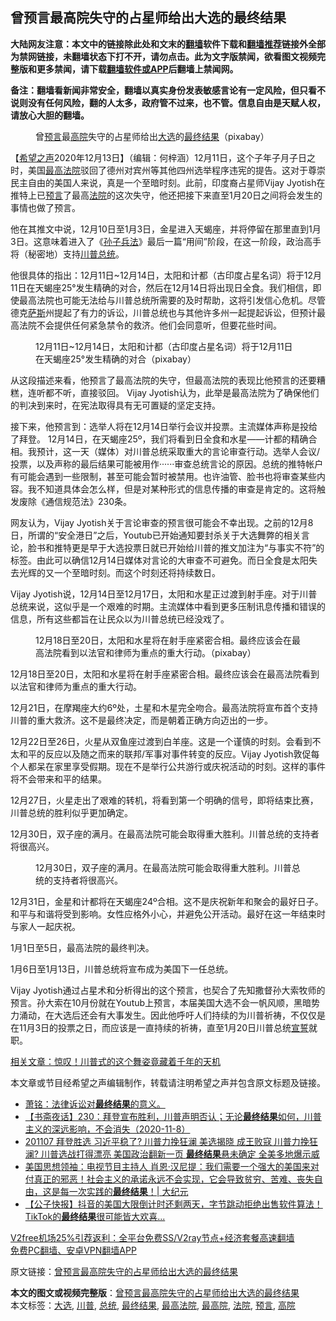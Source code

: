  <h2>曾预言最高院失守的占星师给出大选的最终结果</h2> <p class="notice"><b>大陆网友注意：本文中的链接除此处和文末的<a href="https://github.com/bannedbook/fanqiang" >翻墙</a>软件下载和<a href="https://github.com/killgcd/justmysocks/blob/master/README.md">翻墙推荐</a>链接外全部为禁网链接，未翻墙状态下打不开，请勿点击。此为文字版禁闻，欲看图文视频完整版和更多禁闻，请下载<a href="https://github.com/bannedbook/fanqiang">翻墙软件或APP</a>后翻墙上禁闻网。</p><p>备注：翻墙看新闻非常安全，翻墙以真实身份发表敏感言论有一定风险，但只看不说则没有任何风险，翻的人太多，政府管不过来，也不管。信息自由是天赋人权，请放心大胆的翻墙。</b></p>  <div class="entry"> <figure><figcaption>曾<a href="https://www.bannedbook.org/bnews/tag/%e9%a2%84%e8%a8%80/" class="st_tag internal_tag" rel="tag" title="标签 预言 下的日志">预言</a>最<a href="https://www.bannedbook.org/bnews/tag/%e9%ab%98%e9%99%a2/" class="st_tag internal_tag" rel="tag" title="标签 高院 下的日志">高院</a>失守的占星师给出<a href="https://www.bannedbook.org/bnews/tag/%e5%a4%a7%e9%80%89/" class="st_tag internal_tag" rel="tag" title="标签 大选 下的日志">大选</a>的<a href="https://www.bannedbook.org/bnews/tag/%E6%9C%80%E7%BB%88%E7%BB%93%E6%9E%9C/" class="st_tag internal_tag" rel="tag" title="标签 最终结果 下的日志">最终结果</a>（pixabay）</figcaption></figure> <p>【<span class='wp_keywordlink_affiliate'><a href="https://www.soundofhope.org" title="希望之声" target="_blank">希望之声</a></span>2020年12月13日】（编辑：何梓涵）12月11日，这个子年子月子日之时，美国<a href="https://www.bannedbook.org/bnews/tag/%e6%9c%80%e9%ab%98%e6%b3%95%e9%99%a2/" class="st_tag internal_tag" rel="tag" title="标签 最高法院 下的日志">最高法院</a>驳回了德州对宾州等其他四州选举程序违宪的提告。这对于尊崇民主自由的美国人来说，真是一个至暗时刻。此前，印度裔占星师Vijay Jyotish在推特上已<span class='wp_keywordlink'><a href="https://www.bannedbook.org/forum5/" title="预言玄学禁书下载" rel="nofollow">预言</a></span>了最高<a href="https://www.bannedbook.org/bnews/tag/%e6%b3%95%e9%99%a2/" class="st_tag internal_tag" rel="tag" title="标签 法院 下的日志">法院</a>的这次失守，他还把接下来直至1月20日之间将会发生的事情也做了预言。</p> <p>他在其推文中说，12月10日至1月3日，金星进入天蝎座，并将停留在那里直到1月3日。这意味着进入了《<span class='wp_keywordlink'><a href="https://www.bannedbook.org/forum24/topic5048.html" title="《孙子兵法》">孙子兵法</a></span>》最后一篇“用间”阶段，在这一阶段，政治高手将（秘密地）支持<a href="https://www.bannedbook.org/bnews/tag/%e5%b7%9d%e6%99%ae/" class="st_tag internal_tag" rel="tag" title="标签 川普 下的日志">川普</a><a href="https://www.bannedbook.org/bnews/tag/%e6%80%bb%e7%bb%9f/" class="st_tag internal_tag" rel="tag" title="标签 总统 下的日志">总统</a>。</p> <p>他很具体的指出：12月11日~12月14日，太阳和计都（古印度占星名词）将于12月11日在天蝎座25°发生精确的对合，然后在12月14日将出现日全食。我们相信，即使最高法院也可能无法给与川普总统所需要的及时帮助，这将引发信心危机。尽管德克<span class='wp_keywordlink'><a href="https://www.bannedbook.org/forum5/topic42.html" title="萨斯、诚信与自救" target="_blank">萨斯</a></span>州提起了有力的诉讼，川普总统也与其他许多州一起提起诉讼，但预计最高法院不会提供任何紧急禁令的救济。他们会同意听，但要花些时间。</p> <figure><figcaption>12月11日~12月14日，太阳和计都（古印度占星名词）将于12月11日在天蝎座25°发生精确的对合（pixabay）</figcaption></figure> <p>从这段描述来看，他预言了最高法院的失守，但最高法院的表现比他预言的还要糟糕，连听都不听，直接驳回。 Vijay Jyotish认为，此举是最高法院为了确保他们的判决到来时，在宪法取得具有无可置疑的坚定支持。</p> <p>接下来，他预言到：选举人将在12月14日举行会议并投票。主流媒体声称是投给了拜登。 12月14日，在天蝎座25º，我们将看到日全食和水星——计都的精确合相。我预计，这一天（媒体）对川普总统采取重大的言论审查行动。选举人会议/投票，以及声称的最后结果可能被用作······审查总统言论的原因。总统的推特帐户有可能会遇到一些限制，甚至可能会暂时被禁用。也许油管、脸书也将审查某些内容。我不知道具体会怎么样，但是对某种形式的信息传播的审查是肯定的。这将触发废除《通信规范法》230条。</p>  <p>网友认为，Vijay Jyotish关于言论审查的预言很可能会不幸出现。之前的12月8日，所谓的“安全港日”之后，Youtub已开始通知要封杀关于大选舞弊的相关言论，脸书和推特更是早于大选投票日就已开始给川普的推文加注为“与事实不符”的标签。由此可以确信12月14日媒体对言论的大审查不可避免。而日全食是太阳失去光辉的又一个至暗时刻。而这个时刻还将持续数日。</p> <p>Vijay Jyotish说，12月14日至12月17日，太阳和水星正过渡到射手座。对于川普总统来说，这似乎是一个艰难的时期。主流媒体中看到更多压制讯息传播和错误的信息，所有这些都旨在让民众以为川普总统已经没戏了。</p> <figure><figcaption>12月18日至20日，太阳和水星将在射手座紧密合相。最终应该会在最高法院看到以法官和律师为重点的重大行动。（pixabay）</figcaption></figure> <p>12月18日至20日，太阳和水星将在射手座紧密合相。最终应该会在最高法院看到以法官和律师为重点的重大行动。</p> <p>12月21日，在摩羯座大约6º处，土星和木星完全吻合。最高法院将宣布首个支持川普的重大救济。这不是最终决定，而是朝着正确方向迈出的一步。</p> <p>12月22日至26日，火星从双鱼座过渡到白羊座。这是一个谨慎的时刻。会看到不太和平的反应以及随之而来的联邦/军事对事件转变的反应。Vijay Jyotish敦促每个人都呆在家里享受假期。现在不是举行公共游行或庆祝活动的时刻。这样的事件将不会带来和平的结果。</p>  <p>12月27日，火星走出了艰难的转机，将看到第一个明确的信号，即将结束比赛，川普总统的胜利似乎更加确定。</p> <p>12月30日，双子座的满月。在最高法院可能会取得重大胜利。川普总统的支持者将很高兴。</p> <figure><figcaption>12月30日，双子座的满月。在最高法院可能会取得重大胜利。川普总统的支持者将很高兴。</figcaption></figure> <p>12月31日，金星和计都将在天蝎座24º合相。这不是庆祝新年和聚会的最好日子。和平与和谐将受到影响。女性应格外小心，并避免公开活动。最好在这一年结束时与家人一起庆祝。</p> <p>1月1日至5日，最高法院的最终判决。</p> <p>1月6日至1月13日，川普总统将宣布成为美国下一任总统。</p>  <p>Vijay Jyotish通过占星术和分析得出的这个预言，也契合了先知撒督孙大索牧师的预言。孙大索在10月份就在Youtub上预言，本届美国大选不会一帆风顺，黑暗势力涌动，在大选后还会有大事发生。因此他呼吁人们持续的为川普祈祷，不仅仅是在11月3日的投票之日，而应该是一直持续的祈祷，直至1月20日川普总统<span class='wp_keywordlink'><a href="https://www.bannedbook.org/forum5/topic17.html" title="宣誓与预言" target="_blank">宣誓</a></span>就职。</p> <p></p> <p><a href="https://www.soundofhope.org/post/452377">相关文章：惊叹！川普式的这个舞姿竟藏着千年的天机</a></p> <p>本文章或节目经希望之声编辑制作，转载请注明希望之声并包含原文标题及链接。</p> <ul class='op-related-articles' title='相关阅读'> <li><a href='https://www.bannedbook.org/bnews/cbnews/20201113/1430381.html' target='_blank'>萧铭：法律诉讼对<b>最终结果</b>的意义。</a></li> <li><a href='https://www.bannedbook.org/bnews/bannedvideo/20201108/1427859.html' target='_blank'>【书斋夜话】230：拜登宣布胜利，川普声明否认；无论<b>最终结果</b>如何，川普主义的深远影响，不会消失（2020-11-8）</a></li> <li><a href='https://www.bannedbook.org/bnews/cbnews/20201107/1427394.html' target='_blank'>201107 拜登胜选 习近平稳了? 川普力挽狂澜 美选揭晓 成王败寇 川普力挽狂澜? 川普选战打得漂亮 美国政治翻新一页 <b>最终结果</b>悬未确定 全美多地爆示威</a></li> <li><a href='https://www.bannedbook.org/bnews/cbnews/20200925/1403053.html' target='_blank'>美国思想领袖：电视节目主持人 肖恩·汉尼提：我们需要一个强大的美国来对付真正的邪恶！社会主义的承诺永远不会实现，它会导致贫穷、苦难、丧失自由，这是每一次实践的<b>最终结果</b>！| 大纪元</a></li> <li><a href='https://www.bannedbook.org/bnews/bannedvideo/20200914/1395954.html' target='_blank'>【公子快报】抖音的美国大限倒计时还剩两天，字节跳动拒绝出售软件算法！TikTok的<b>最终结果</b>很可能皆大欢喜...</a></li> </ul> <p class="texttj"> <a href="https://github.com/bannedbook/fanqiang/wiki/V2ray%E6%9C%BA%E5%9C%BA" target="_blank">V2free机场25%引荐返利：全平台免费SS/V2ray节点+经济套餐高速翻墙</a><br/> <a href="https://github.com/bannedbook/fanqiang/wiki/%E7%A6%81%E9%97%BB%E7%BD%91%E5%AE%89%E5%8D%93%E7%BF%BB%E5%A2%99%E6%96%B0%E9%97%BBAPP" target="_blank">免费PC翻墙、安卓VPN翻墙APP</a></p><p>原文链接：<a class="src_link"  href="https://www.soundofhope.org/post/453202" target="_blank">曾预言最高院失守的占星师给出大选的最终结果</a></p> <a name='sharetosocial'></a>       <div><b>本文的图文或视频完整版</b>：<a href='https://www.bannedbook.org/bnews/comments/20201214/1447307.html'>曾预言最高院失守的占星师给出大选的最终结果</a></div>  </div><!--END ENTRY--> <div class="postfooter"> <div>本文标签：<a href="https://www.bannedbook.org/bnews/tag/%e5%a4%a7%e9%80%89/" rel="tag">大选</a>, <a href="https://www.bannedbook.org/bnews/tag/%e5%b7%9d%e6%99%ae/" rel="tag">川普</a>, <a href="https://www.bannedbook.org/bnews/tag/%e6%80%bb%e7%bb%9f/" rel="tag">总统</a>, <a href="https://www.bannedbook.org/bnews/tag/%E6%9C%80%E7%BB%88%E7%BB%93%E6%9E%9C/" rel="tag">最终结果</a>, <a href="https://www.bannedbook.org/bnews/tag/%e6%9c%80%e9%ab%98%e6%b3%95%e9%99%a2/" rel="tag">最高法院</a>, <a href="https://www.bannedbook.org/bnews/tag/%E6%9C%80%E9%AB%98%E9%99%A2/" rel="tag">最高院</a>, <a href="https://www.bannedbook.org/bnews/tag/%e6%b3%95%e9%99%a2/" rel="tag">法院</a>, <a href="https://www.bannedbook.org/bnews/tag/%e9%a2%84%e8%a8%80/" rel="tag">预言</a>, <a href="https://www.bannedbook.org/bnews/tag/%e9%ab%98%e9%99%a2/" rel="tag">高院</a></div>  </div><!--END POSTFOOTER--> 